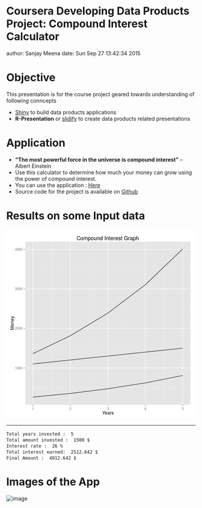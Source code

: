 Coursera Developing Data Products Project:  Compound Interest Calculator
========================================================
author: Sanjay Meena
date: Sun Sep 27 13:42:34 2015


Objective
========================================================
This presentation is for the course project geared towards understanding of following conncepts

- [Shiny](http://shiny.rstudio.com/) to build data products applications
- **R-Presentation** or [slidify](http://slidify.org/) to create data products related presentations


Application
========================================================

- **“The most powerful force in the universe is compound interest”** – Albert Einstein
- Use this calculator to determine how much your money can grow using the power of compound interest.
- You can use the application : [Here](https://sanjaymeena.shinyapps.io/compound_interest_calculator) 
- Source code for the project is available on [Github](https://github.com/sanjaymeena/developing-data-products/tree/master/compound_interest_calculator)


Results on some Input data
========================================================

![plot of chunk unnamed-chunk-1](compound_interest_shiny_presentation-figure/unnamed-chunk-1-1.png) 
***

```
Total years invested :  5  
Total amount invested :  1500 $
Interest rate :  26 %
Total interest earned:  2512.642 $
Final Amount :  4012.642 $
```

Images of the App
========================================================

![image](screenshot.png)


